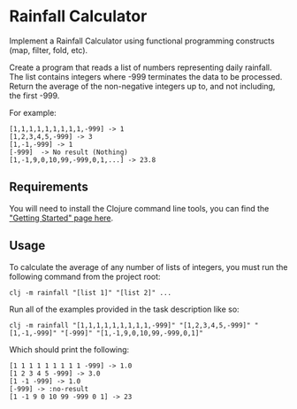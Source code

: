 # Rainfall Calculator

Implement a Rainfall Calculator using functional programming constructs (map, filter, fold, etc).

Create a program that reads a list of numbers representing daily rainfall.  The list contains integers where -999 terminates the data to be processed.
Return the average of the non-negative integers up to, and not including, the first -999.

For example:
```
[1,1,1,1,1,1,1,1,1,-999] -> 1
[1,2,3,4,5,-999] -> 3
[1,-1,-999] -> 1
[-999]  -> No result (Nothing)
[1,-1,9,0,10,99,-999,0,1,...] -> 23.8
```

## Requirements

You will need to install the Clojure command line tools, you can find the ["Getting Started" page here](https://clojure.org/guides/getting_started).

## Usage

To calculate the average of any number of lists of integers, you must run the following command from the project root:
```
clj -m rainfall "[list 1]" "[list 2]" ...
```

Run all of the examples provided in the task description like so:
```
clj -m rainfall "[1,1,1,1,1,1,1,1,1,-999]" "[1,2,3,4,5,-999]" "[1,-1,-999]" "[-999]" "[1,-1,9,0,10,99,-999,0,1]"
```

Which should print the following:
```
[1 1 1 1 1 1 1 1 1 -999] -> 1.0
[1 2 3 4 5 -999] -> 3.0
[1 -1 -999] -> 1.0
[-999] -> :no-result
[1 -1 9 0 10 99 -999 0 1] -> 23
```
